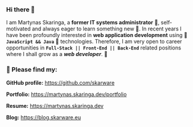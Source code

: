 ### Hi there 👋

I am Martynas Skaringa, a **former IT systems administrator** 💾, self-motivated and always eager to learn something new 🧠. In recent years I have been profoundly interested in **web application development** using 🤜 **`JavaScript && Java`** 🤛 technologies. Therefore, I am very open to career opportunities in **`Full-Stack || Front-End || Back-End`** related positions where I shall grow as a **_web developer_**. 🦾

### 📜 Please find my:

**GitHub profile:** <https://github.com/skarware>

**Portfolio:** <https://martynas.skaringa.dev/portfolio>

**Resume:** <https://martynas.skaringa.dev>

**Blog:** <https://blog.skarware.eu>
